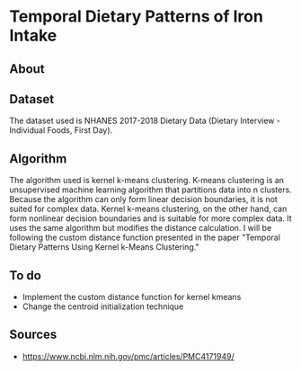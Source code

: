 # Temporal Dietary Patterns of Iron Intake

## About


## Dataset
The dataset used is NHANES 2017-2018 Dietary Data (Dietary Interview - Individual Foods, First Day).

## Algorithm
The algorithm used is kernel k-means clustering.
K-means clustering is an unsupervised machine learning algorithm that partitions data into n clusters.
Because the algorithm can only form linear decision boundaries, it is not suited for complex data.
Kernel k-means clustering, on the other hand, can form nonlinear decision boundaries and is suitable for more complex data.
It uses the same algorithm but modifies the distance calculation.
I will be following the custom distance function presented in the paper "Temporal Dietary Patterns Using Kernel k-Means Clustering."

## To do
* Implement the custom distance function for kernel kmeans
* Change the centroid initialization technique

## Sources
* https://www.ncbi.nlm.nih.gov/pmc/articles/PMC4171949/
